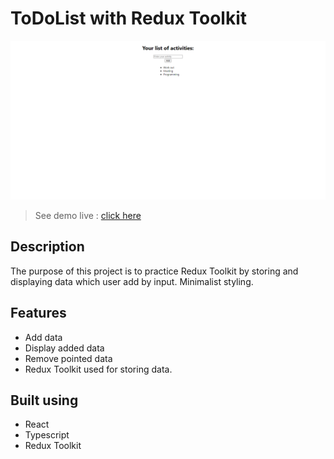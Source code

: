 # ToDoList with Redux Toolkit

<img src="./readme_images/ToDoList.png" alt="project image">

> See demo live : [click here](https://react-tsc-redux-toolkit-todolist.netlify.app 'click to open link')

## Description

The purpose of this project is to practice Redux Toolkit by storing and displaying data which user add by input.
Minimalist styling.
<br />

## Features

- Add data
- Display added data
- Remove pointed data
- Redux Toolkit used for storing data.

## Built using

- React
- Typescript
- Redux Toolkit
